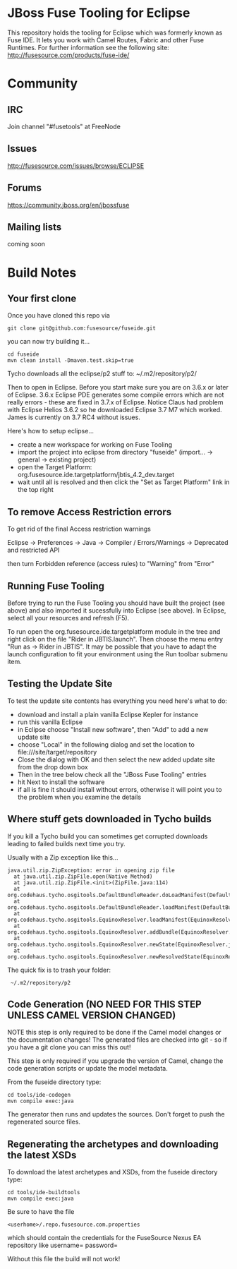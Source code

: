 JBoss Fuse Tooling for Eclipse
================

This repository holds the tooling for Eclipse which was formerly known as Fuse IDE. It lets you work with Camel Routes, Fabric and other Fuse Runtimes.
For further information see the following site: http://fusesource.com/products/fuse-ide/

Community
================

IRC
----------------
Join channel "#fusetools" at FreeNode

Issues
----------------
http://fusesource.com/issues/browse/ECLIPSE

Forums
----------------
https://community.jboss.org/en/jbossfuse

Mailing lists
----------------
coming soon



Build Notes
================

Your first clone
----------------
Once you have cloned this repo via

    git clone git@github.com:fusesource/fuseide.git
    
you can now try building it...

    cd fuseide
    mvn clean install -Dmaven.test.skip=true

Tycho downloads all the eclipse/p2 stuff to: ~/.m2/repository/p2/

Then to open in Eclipse. Before you start make sure you are on 3.6.x or later of Eclipse.
3.6.x Eclipse PDE generates some compile errors which are not really errors - these are fixed in 3.7.x of Eclipse.
Notice Claus had problem with Eclipse Helios 3.6.2 so he downloaded Eclipse 3.7 M7 which worked. James is currently on 3.7 RC4 without issues.

Here's how to setup eclipse...

* create a new workspace for working on Fuse Tooling
* import the project into eclipse from directory "fuseide" (import... -> general -> existing project)
* open the Target Platform: org.fusesource.ide.targetplatform/jbtis_4.2_dev.target
* wait until all is resolved and then click the "Set as Target Platform" link in the top right


To remove Access Restriction errors
-----------------------------------
To get rid of the final Access restriction warnings

  Eclipse -> Preferences -> Java -> Compiler / Errors/Warnings -> Deprecated and restricted API

then turn Forbidden reference (access rules) to "Warning" from "Error"


Running Fuse Tooling
----------------

Before trying to run the Fuse Tooling you should have built the project (see above) and also imported it sucessfully into Eclipse (see above). 
In Eclipse, select all your resources and refresh (F5).

To run open the org.fusesource.ide.targetplatform module in the tree and right click on the file "Rider in JBTIS.launch". Then choose the menu entry "Run as -> Rider in JBTIS".
It may be possible that you have to adapt the launch configuration to fit your environment using the Run toolbar submenu item.


Testing the Update Site
----------------

To test the update site contents has everything you need here's what to do:

* download and install a plain vanilla Eclipse Kepler for instance
* run this vanilla Eclipse
* in Eclipse choose "Install new software", then "Add" to add a new update site
* choose "Local" in the following dialog and set the location to file://<your path to fuseide>/site/target/repository
* Close the dialog with OK and then select the new added update site from the drop down box
* Then in the tree below check all the "JBoss Fuse Tooling" entries
* hit Next to install the software
* if all is fine it should install without errors, otherwise it will point you to the problem when you examine the details


Where stuff gets downloaded in Tycho builds
----------------

If you kill a Tycho build you can sometimes get corrupted downloads leading to failed builds next time you try.

Usually with a Zip exception like this...

    java.util.zip.ZipException: error in opening zip file
      at java.util.zip.ZipFile.open(Native Method)
      at java.util.zip.ZipFile.<init>(ZipFile.java:114)
      at org.codehaus.tycho.osgitools.DefaultBundleReader.doLoadManifest(DefaultBundleReader.java:85)
      at org.codehaus.tycho.osgitools.DefaultBundleReader.loadManifest(DefaultBundleReader.java:47)
      at org.codehaus.tycho.osgitools.EquinoxResolver.loadManifest(EquinoxResolver.java:199)
      at org.codehaus.tycho.osgitools.EquinoxResolver.addBundle(EquinoxResolver.java:175)
      at org.codehaus.tycho.osgitools.EquinoxResolver.newState(EquinoxResolver.java:157)
      at org.codehaus.tycho.osgitools.EquinoxResolver.newResolvedState(EquinoxResolver.java:52)

The quick fix is to trash your folder:
    
     ~/.m2/repository/p2


Code Generation (NO NEED FOR THIS STEP UNLESS CAMEL VERSION CHANGED)
----------------

NOTE this step is only required to be done if the Camel model changes or the documentation changes!
The generated files are checked into git - so if you have a git clone you can miss this out!

This step is only required if you upgrade the version of Camel, change the code generation scripts or update the model metadata.

From the fuseide directory type:

    cd tools/ide-codegen
    mvn compile exec:java

The generator then runs and updates the sources. Don't forget to push the regenerated source files.


Regenerating the archetypes and downloading the latest XSDs
----------------

To download the latest archetypes and XSDs, from the fuseide directory type:

    cd tools/ide-buildtools
    mvn compile exec:java

Be sure to have the file 

    <userhome>/.repo.fusesource.com.properties

which should contain the credentials for the FuseSource Nexus EA repository like
    username=<your login>
    password=<your password>

Without this file the build will not work!


